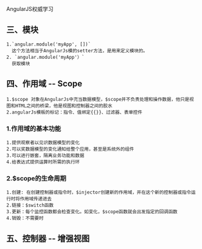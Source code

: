 AngularJS权威学习

## 三、模块
    1.`angular.module('myApp', [])`
      这个方法相当于AngularJs模的setter方法，是用来定义模块的。
    2. `angular.module('myApp'）`
      获取模块
## 四、作用域 -- Scope
    1.$scope 对象在AngularJs中充当数据模型，$scope并不负责处理和操作数据，他只是视图和HTML之间的桥梁，他是视图和控制器之间的胶水
    2.angularJs模板的标记：指令、值绑定{{}}、过滤器、表单控件
### 1.作用域的基本功能  
    1.提供观察者以见识数据模型的变化
    2.可以奖数据模型的变化通知给整个应用，甚至是系统外的组件
    3.可以进行嵌套，隔离业务功能和数据
    4.给表达式提供运算时所需的执行环
### 2.$scope的生命周期
    1.创建: 在创建控制器或指令时，$injector创建新的作用域，并在这个新的控制器或指令运行时将作用域传递进去
    2.链接：$switch函数
    3.更新：每个监控函数都会检查变化。如变化，$scope函数就会出发指定的回调函数
    4.销毁：不需要时
## 五、控制器 -- 增强视图